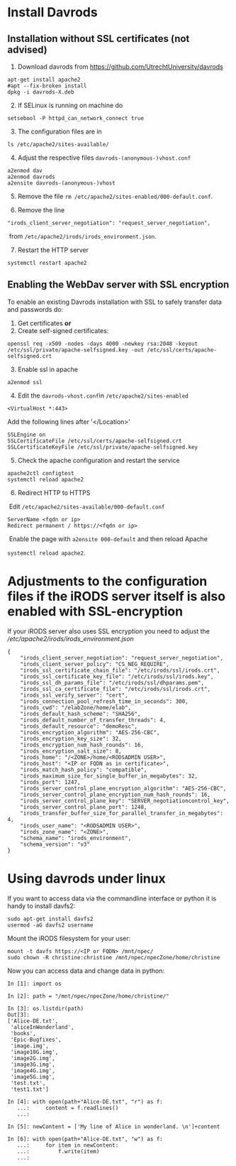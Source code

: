# Install Davrods

## Installation without SSL certificates (not advised)

1. Download davrods from https://github.com/UtrechtUniversity/davrods

```
apt-get install apache2
#apt --fix-broken install
dpkg -i davrods-X.deb
```

2. If SELinux is running on machine do

```
setsebool -P httpd_can_network_connect true
```

3. The configuration files are in

```
ls /etc/apache2/sites-available/
```

4. Adjust the respective files `davrods-(anonymous-)vhost.conf`

```
a2enmod dav
a2enmod davrods
a2ensite davrods-(anonymous-)vhost
```

5. Remove the file `rm /etc/apache2/sites-enabled/000-default.conf`.

6. Remove the line 

```
"irods_client_server_negotiation": "request_server_negotiation",
```

​    from `/etc/apache2/irods/irods_environment.json`.

7. Restart the HTTP server

```
systemctl restart apache2
```

## Enabling the WebDav server with SSL encryption

To enable an existing Davrods installation with SSL to safely transfer data and passwords do:

1. Get certificates **or**
2. Create self-signed certificates: 

```
openssl req -x509 -nodes -days 4000 -newkey rsa:2048 -keyout /etc/ssl/private/apache-selfsigned.key -out /etc/ssl/certs/apache-selfsigned.crt
```

3. Enable ssl in apache

```
a2enmod ssl
```

4. Edit the `davrods-vhost.conf`in `/etc/apache2/sites-enabled`

```
<VirtualHost *:443>
```

  Add the following lines after '\</Location>'

```
SSLEngine on
SSLCertificateFile /etc/ssl/certs/apache-selfsigned.crt
SSLCertificateKeyFile /etc/ssl/private/apache-selfsigned.key
```

5. Check the apache configuration and restart the service

```
apache2ctl configtest
systemctl reload apache2
```

6. Redirect HTTP to HTTPS

​       Edit `/etc/apache2/sites-available/000-default.conf`

```
ServerName <fqdn or ip>
Redirect permanent / https://<fqdn or ip>
```

​     Enable the page with `a2ensite 000-default` and then reload Apache 

`systemctl reload apache2`.

# Adjustments to the configuration files if the iRODS server itself is also enabled with SSL-encryption

If your iRODS server also uses SSL encryption you need to adjust the */etc/apache2/irods/irods_environment.json*

```
{
    "irods_client_server_negotiation": "request_server_negotiation",
    "irods_client_server_policy": "CS_NEG_REQUIRE",
    "irods_ssl_certificate_chain_file": "/etc/irods/ssl/irods.crt",
    "irods_ssl_certificate_key_file": "/etc/irods/ssl/irods.key",
    "irods_ssl_dh_params_file": "/etc/irods/ssl/dhparams.pem",
    "irods_ssl_ca_certificate_file": "/etc/irods/ssl/irods.crt",
    "irods_ssl_verify_server": "cert",
    "irods_connection_pool_refresh_time_in_seconds": 300,
    "irods_cwd": "/elabZone/home/elab",
    "irods_default_hash_scheme": "SHA256",
    "irods_default_number_of_transfer_threads": 4,
    "irods_default_resource": "demoResc",
    "irods_encryption_algorithm": "AES-256-CBC",
    "irods_encryption_key_size": 32,
    "irods_encryption_num_hash_rounds": 16,
    "irods_encryption_salt_size": 8,
    "irods_home": "/<ZONE>/home/<RODSADMIN USER>",
    "irods_host": "<IP or FQDN as in certificate>",
    "irods_match_hash_policy": "compatible",
    "irods_maximum_size_for_single_buffer_in_megabytes": 32,
    "irods_port": 1247,
    "irods_server_control_plane_encryption_algorithm": "AES-256-CBC",
    "irods_server_control_plane_encryption_num_hash_rounds": 16,
    "irods_server_control_plane_key": "SERVER_negotiationcontrol_key",
    "irods_server_control_plane_port": 1248,
    "irods_transfer_buffer_size_for_parallel_transfer_in_megabytes": 4,
    "irods_user_name": "<RODSADMIN USER>",
    "irods_zone_name": "<ZONE>",
    "schema_name": "irods_environment",
    "schema_version": "v3"
}

```

# Using davrods under linux

If you want to access data via the commandline interface or python it is handy to install davfs2:

```
sudo apt-get install davfs2
usermod -aG davfs2 username
```

Mount the iRODS filesystem for your user:

```
mount -t davfs https://<IP or FQDN> /mnt/npec/
sudo chown -R christine:christine /mnt/npec/npecZone/home/christine
```

Now you can access data and change data in python:

```
In [1]: import os

In [2]: path = "/mnt/npec/npecZone/home/christine/"

In [3]: os.listdir(path)
Out[3]: 
['Alice-DE.txt',
 'aliceInWonderland',
 'books',
 'Epic-Bugfixes',
 'image.img',
 'image10G.img',
 'image2G.img',
 'image3G.img',
 'image4G.img',
 'image5G.img',
 'test.txt',
 'test1.txt']

In [4]: with open(path+"Alice-DE.txt", "r") as f:
   ...:     content = f.readlines()
   ...:     

In [5]: newContent = ['My line of Alice in wonderland. \n']+content

In [6]: with open(path+"Alice-DE.txt", "w") as f:
   ...:     for item in newContent:
   ...:         f.write(item)
   ...:         

```





